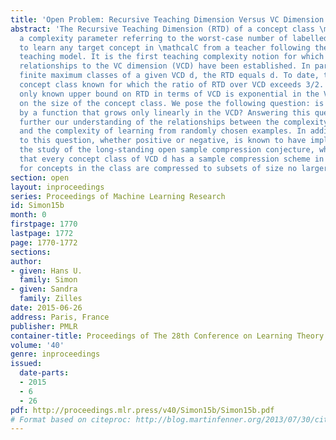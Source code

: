 ```yaml
---
title: 'Open Problem: Recursive Teaching Dimension Versus VC Dimension'
abstract: 'The Recursive Teaching Dimension (RTD) of a concept class \mathcalC is
  a complexity parameter referring to the worst-case number of labelled examples needed
  to learn any target concept in \mathcalC from a teacher following the recursive
  teaching model. It is the first teaching complexity notion for which interesting
  relationships to the VC dimension (VCD) have been established. In particular, for
  finite maximum classes of a given VCD d, the RTD equals d. To date, there is no
  concept class known for which the ratio of RTD over VCD exceeds 3/2. However, the
  only known upper bound on RTD in terms of VCD is exponential in the VCD and depends
  on the size of the concept class. We pose the following question: is the RTD upper-bounded
  by a function that grows only linearly in the VCD? Answering this question would
  further our understanding of the relationships between the complexity of teaching
  and the complexity of learning from randomly chosen examples. In addition, the answer
  to this question, whether positive or negative, is known to have implications on
  the study of the long-standing open sample compression conjecture, which claims
  that every concept class of VCD d has a sample compression scheme in which samples
  for concepts in the class are compressed to subsets of size no larger than d.'
section: open
layout: inproceedings
series: Proceedings of Machine Learning Research
id: Simon15b
month: 0
firstpage: 1770
lastpage: 1772
page: 1770-1772
sections: 
author:
- given: Hans U.
  family: Simon
- given: Sandra
  family: Zilles
date: 2015-06-26
address: Paris, France
publisher: PMLR
container-title: Proceedings of The 28th Conference on Learning Theory
volume: '40'
genre: inproceedings
issued:
  date-parts:
  - 2015
  - 6
  - 26
pdf: http://proceedings.mlr.press/v40/Simon15b/Simon15b.pdf
# Format based on citeproc: http://blog.martinfenner.org/2013/07/30/citeproc-yaml-for-bibliographies/
---
```

